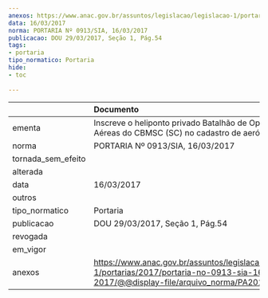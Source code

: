 ```yaml
---
anexos: https://www.anac.gov.br/assuntos/legislacao/legislacao-1/portarias/2017/portaria-no-0913-sia-16-03-2017/@@display-file/arquivo_norma/PA2017-0913.pdf
data: 16/03/2017
norma: PORTARIA Nº 0913/SIA, 16/03/2017
publicacao: DOU 29/03/2017, Seção 1, Pág.54
tags:
- portaria
tipo_normatico: Portaria
hide: 
- toc 
 
---
```


|                    | Documento                                                                                                                                            |
|:-------------------|:-----------------------------------------------------------------------------------------------------------------------------------------------------|
| ementa             | Inscreve o heliponto privado Batalhão de Operações Aéreas do CBMSC (SC) no cadastro de aeródromos.                                                   |
| norma              | PORTARIA Nº 0913/SIA, 16/03/2017                                                                                                                     |
| tornada_sem_efeito |                                                                                                                                                      |
| alterada           |                                                                                                                                                      |
| data               | 16/03/2017                                                                                                                                           |
| outros             |                                                                                                                                                      |
| tipo_normatico     | Portaria                                                                                                                                             |
| publicacao         | DOU 29/03/2017, Seção 1, Pág.54                                                                                                                      |
| revogada           |                                                                                                                                                      |
| em_vigor           |                                                                                                                                                      |
| anexos             | https://www.anac.gov.br/assuntos/legislacao/legislacao-1/portarias/2017/portaria-no-0913-sia-16-03-2017/@@display-file/arquivo_norma/PA2017-0913.pdf |